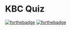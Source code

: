 # KBC Quiz
[![forthebadge](https://forthebadge.com/images/badges/as-seen-on-tv.svg)](https://forthebadge.com) [![forthebadge](https://forthebadge.com/images/badges/made-with-python.svg)](https://forthebgejnknk.com)
